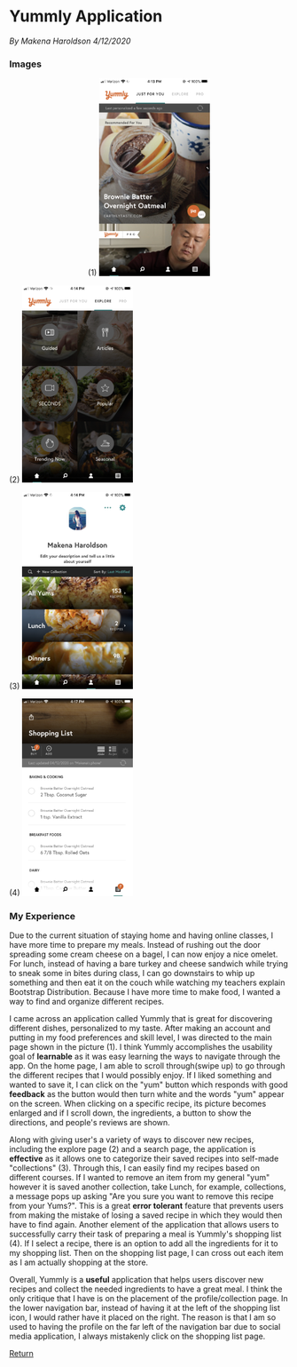 # Yummly Application
*By Makena Haroldson*
*4/12/2020*

### Images

<p align="middle">
(1) 
<img src="../assets/journal2/jfy.PNG" alt="Main View" width="200"/>

(2) 
<img src="../assets/journal2/explore.PNG" alt="Explore View" width="200"/>

(3) 
<img src="../assets/journal2/collections.PNG" alt="Collection View" width="200"/>

(4) 
<img src="../assets/journal2/shopping_list.PNG" alt="Shopping List View" width="200"/>
</p>

### My Experience

Due to the current situation of staying home and having online classes, I have more time to prepare my meals. Instead of rushing out the door spreading some cream cheese on a bagel, I can now enjoy a nice omelet. For lunch, instead of having a bare turkey and cheese sandwich while trying to sneak some in bites during class, I can go downstairs to whip up something and then eat it on the couch while watching my teachers explain Bootstrap Distribution. Because I have more time to make food, I wanted a way to find and organize different recipes.

I came across an application called Yummly that is great for discovering different dishes, personalized to my taste. After making an account and putting in my food preferences and skill level, I was directed to the main page shown in the picture (1). I think Yummly accomplishes the usability goal of **learnable** as it was easy learning the ways to navigate through the app. On the home page, I am able to scroll through(swipe up) to go through the different recipes that I would possibly enjoy. If I liked something and wanted to save it, I can click on the "yum" button which responds with good **feedback** as the button would then turn white and the words "yum" appear on the screen. When clicking on a specific recipe, its picture becomes enlarged and if I scroll down, the ingredients, a button to show the directions, and people's reviews are shown.

Along with giving user's a variety of ways to discover new recipes, including the explore page (2) and a search page, the application is **effective** as it allows one to categorize their saved recipes into self-made "collections" (3). Through this, I can easily find my recipes based on different courses. If I wanted to remove an item from my general "yum" however it is saved another collection, take Lunch, for example, collections, a message pops up asking "Are you sure you want to remove this recipe from your Yums?". This is a great **error tolerant** feature that prevents users from making the mistake of losing a saved recipe in which they would then have to find again. Another element of the application that allows users to successfully carry their task of preparing a meal is Yummly's shopping list (4). If I select a recipe, there is an option to add all the ingredients for it to my shopping list. Then on the shopping list page, I can cross out each item as I am actually shopping at the store.

Overall, Yummly is a **useful** application that helps users discover new recipes and collect the needed ingredients to have a great meal. I think the only critique that I have is on the placement of the profile/collection page. In the lower navigation bar, instead of having it at the left of the shopping list icon, I would rather have it placed on the right. The reason is that I am so used to having the profile on the far left of the navigation bar due to social media application, I always mistakenly click on the shopping list page.

[Return](../)